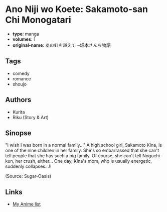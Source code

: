 # Ano Niji wo Koete: Sakamoto-san Chi Monogatari

-   **type**: manga
-   **volumes**: 1
-   **original-name**: あの虹を越えて ~坂本さんち物語

## Tags

-   comedy
-   romance
-   shoujo

## Authors

-   Kurita
-   Riku (Story & Art)

## Sinopse

"I wish I was born in a normal family..." A high school girl, Sakamoto Kina, is one of the nine children in her family. She's so embarrassed that she can't tell people that she has such a big family. Of course, she can't tell Noguchi-kun, her crush, either... One day, Kina's mom, who is usually energetic, suddenly collapses...!!

(Source: Sugar-Oasis)

## Links

-   [My Anime list](https://myanimelist.net/manga/10009/Ano_Niji_wo_Koete__Sakamoto-san_Chi_Monogatari)
